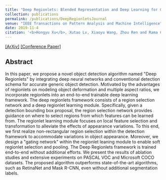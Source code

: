 ```yaml
---
title: "Deep Regionlets: Blended Representation and Deep Learning for Generic Object Detection"
collection: publications
permalink: /publications/DeepRegionletsJournal
venue: "IEEE Transactions on Pattern Analysis and Machine Intelligence"
date: 2019-11-4
citation: '<b>Hongyu Xu</b>, Xutao Lv, Xiaoyu Wang, Zhou Ren and Rama Chellappa. <i>Arxiv Preprint</i>. <b>To appear in IEEE Transactions on Pattern Analysis and Machine Intelligence (TPAMI)</b>.'
---
```


[[ArXiv]](https://arxiv.org/abs/1811.11318)
[[Conference Paper]](http://openaccess.thecvf.com/content_ECCV_2018/papers/Hongyu_Xu_Deep_Regionlets_for_ECCV_2018_paper.pdf)


## Abstract
In this paper, we propose a novel object detection algorithm named "Deep Regionlets" by integrating deep neural networks and conventional detection schema for accurate generic object detection. Motivated by the advantages of regionlets on modeling object deformation and multiple aspect ratios, we incorporate regionlets into an end-to-end trainable deep learning framework. The deep regionlets framework consists of a region selection network and a deep regionlet learning module. Specifically, given a detection bounding box proposal, the region selection network provides guidance on where to select regions from which features can be learned from. The regionlet learning module focuses on local feature selection and transformation to alleviate the effects of appearance variations. To this end, we first realize non-rectangular region selection within the detection framework to accommodate variations in object appearance. Moreover, we design a "gating network" within the regionlet leaning module to enable soft regionlet selection and pooling. The Deep Regionlets framework is trained end-to-end without additional efforts. We present the results of ablation studies and extensive experiments on PASCAL VOC and Microsoft COCO datasets. The proposed algorithm outperforms state-of-the-art algorithms, such as RetinaNet and Mask R-CNN, even without additional segmentation labels.
